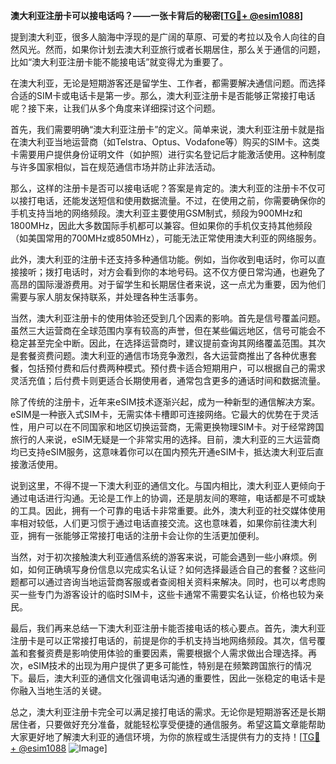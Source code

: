 **澳大利亚注册卡可以接电话吗？——一张卡背后的秘密[[TG💪+ @esim1088](https://t.me/s/esim1088)]**

提到澳大利亚，很多人脑海中浮现的是广阔的草原、可爱的考拉以及令人向往的自然风光。然而，如果你计划去澳大利亚旅行或者长期居住，那么关于通信的问题，比如“澳大利亚注册卡能不能接电话”就变得尤为重要了。

在澳大利亚，无论是短期游客还是留学生、工作者，都需要解决通信问题。而选择合适的SIM卡或电话卡是第一步。那么，澳大利亚注册卡是否能够正常接打电话呢？接下来，让我们从多个角度来详细探讨这个问题。

首先，我们需要明确“澳大利亚注册卡”的定义。简单来说，澳大利亚注册卡就是指在澳大利亚当地运营商（如Telstra、Optus、Vodafone等）购买的SIM卡。这类卡需要用户提供身份证明文件（如护照）进行实名登记后才能激活使用。这种制度与许多国家相似，旨在规范通信市场并防止非法活动。

那么，这样的注册卡是否可以接电话呢？答案是肯定的。澳大利亚的注册卡不仅可以接打电话，还能发送短信和使用数据流量。不过，在使用之前，你需要确保你的手机支持当地的网络频段。澳大利亚主要使用GSM制式，频段为900MHz和1800MHz，因此大多数国际手机都可以兼容。但如果你的手机仅支持其他频段（如美国常用的700MHz或850MHz），可能无法正常使用澳大利亚的网络服务。

此外，澳大利亚的注册卡还支持多种通信功能。例如，当你收到电话时，你可以直接接听；拨打电话时，对方会看到你的本地号码。这不仅方便日常沟通，也避免了高昂的国际漫游费用。对于留学生和长期居住者来说，这一点尤为重要，因为他们需要与家人朋友保持联系，并处理各种生活事务。

当然，澳大利亚注册卡的使用体验还受到几个因素的影响。首先是信号覆盖问题。虽然三大运营商在全球范围内享有较高的声誉，但在某些偏远地区，信号可能会不稳定甚至完全中断。因此，在选择运营商时，建议提前查询其网络覆盖范围。其次是套餐资费问题。澳大利亚的通信市场竞争激烈，各大运营商推出了各种优惠套餐，包括预付费和后付费两种模式。预付费卡适合短期用户，可以根据自己的需求灵活充值；后付费卡则更适合长期使用者，通常包含更多的通话时间和数据流量。

除了传统的注册卡，近年来eSIM技术逐渐兴起，成为一种新型的通信解决方案。eSIM是一种嵌入式SIM卡，无需实体卡槽即可连接网络。它最大的优势在于灵活性，用户可以在不同国家和地区切换运营商，无需更换物理SIM卡。对于经常跨国旅行的人来说，eSIM无疑是一个非常实用的选择。目前，澳大利亚的三大运营商均已支持eSIM服务，这意味着你可以在国内预先开通eSIM卡，抵达澳大利亚后直接激活使用。

说到这里，不得不提一下澳大利亚的通信文化。与国内相比，澳大利亚人更倾向于通过电话进行沟通。无论是工作上的协调，还是朋友间的寒暄，电话都是不可或缺的工具。因此，拥有一个可靠的电话卡非常重要。此外，澳大利亚的社交媒体使用率相对较低，人们更习惯于通过电话直接交流。这也意味着，如果你前往澳大利亚，拥有一张能够正常接打电话的注册卡会让你的生活更加便利。

当然，对于初次接触澳大利亚通信系统的游客来说，可能会遇到一些小麻烦。例如，如何正确填写身份信息以完成实名认证？如何选择最适合自己的套餐？这些问题都可以通过咨询当地运营商客服或者查阅相关资料来解决。同时，也可以考虑购买一些专门为游客设计的临时SIM卡，这些卡通常不需要实名认证，价格也较为亲民。

最后，我们再来总结一下澳大利亚注册卡能否接电话的核心要点。首先，澳大利亚注册卡是可以正常接打电话的，前提是你的手机支持当地网络频段。其次，信号覆盖和套餐资费是影响使用体验的重要因素，需要根据个人需求做出合理选择。再次，eSIM技术的出现为用户提供了更多可能性，特别是在频繁跨国旅行的情况下。最后，澳大利亚的通信文化强调电话沟通的重要性，因此一张稳定的电话卡是你融入当地生活的关键。

总之，澳大利亚注册卡完全可以满足接打电话的需求。无论你是短期游客还是长期居住者，只要做好充分准备，就能轻松享受便捷的通信服务。希望这篇文章能帮助大家更好地了解澳大利亚的通信环境，为你的旅程或生活提供有力的支持！[[TG💪+ @esim1088](https://t.me/s/esim1088) ![Image](https://i.postimg.cc/4NQfJmqS/Snipaste-2025-05-13-00-14-12.png)]